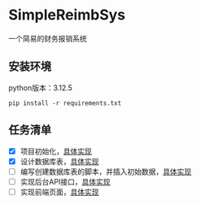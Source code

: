 # SimpleReimbSys

一个简易的财务报销系统

## 安装环境

python版本：3.12.5

```shell
pip install -r requirements.txt
```

## 任务清单

- [x] 项目初始化，[具体实现](./docs/具体实现.md#项目初始化)
- [x] 设计数据库表，[具体实现](./docs/具体实现.md#设计数据库表)
- [ ] 编写创建数据库表的脚本，并插入初始数据，[具体实现](./docs/具体实现.md#编写创建数据库表的脚本)
- [ ] 实现后台API接口，[具体实现](./docs/具体实现.md#实现后台API接口)
- [ ] 实现前端页面，[具体实现](./docs/具体实现.md#实现前端页面)
